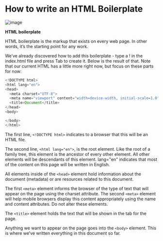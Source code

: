 # How to write an HTML Boilerplate

![image](https://plus.unsplash.com/premium_photo-1661758351472-52ed02e99496?q=80&w=2070&auto=format&fit=crop&ixlib=rb-4.0.3&ixid=M3wxMjA3fDB8MHxwaG90by1wYWdlfHx8fGVufDB8fHx8fA%3D%3D)

**HTML boilerplate**

HTML boilerplate is the markup that exists on every web page. In other words, it’s the starting point for any work.

We’ve already discovered how to add this boilerplate - type a ! in the index.html file and press Tab to create it. Below is the result of that. Note that our current HTML has a little more right now, but focus on these parts for now:

```javascript
<!DOCTYPE html>
<html lang="en">
<head>
  <meta charset="UTF-8">
  <meta name="viewport" content="width=device-width, initial-scale=1.0">
  <title>Document</title>
</head>
<body>

</body>
</html>
```

The first line, `<!DOCTYPE html>` indicates to a browser that this will be an HTML file.

The second line, `<html lang="en">`, is the root element. Like the root of a family tree, this element is the ancestor of every other element. All other elements will be descendants of this element. lang="en" indicates that most of the content on this page will be written in English.

All elements inside of the `<head>` element hold information about the document (metadata) or are resources related to this document.

The first `<meta>` element informs the browser of the type of text that will appear on the page using the charset attribute. The second `<meta>` element will help mobile browsers display this content appropriately using the name and content attributes. Do not alter these elements.

The `<title>` element holds the text that will be shown in the tab for the page.

Anything we want to appear on the page goes into the `<body>` element. This is where we’ve written everything in this document so far.
